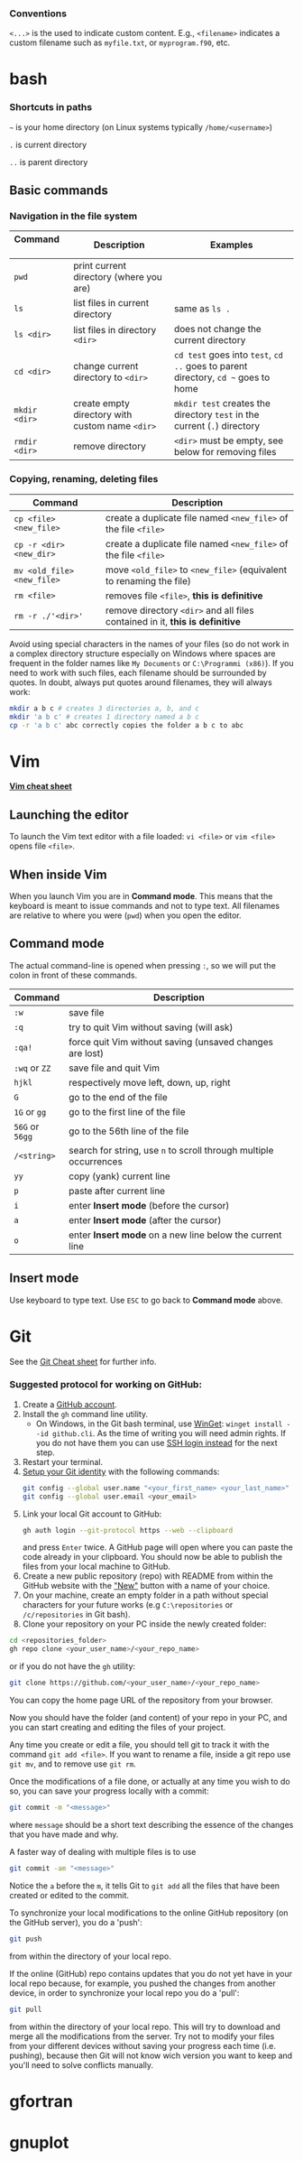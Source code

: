 ### Conventions

`<...>` is the used to indicate custom content. E.g., `<filename>` indicates
a custom filename such as `myfile.txt`, or `myprogram.f90`, etc.

# bash

### Shortcuts in paths

`~` is your home directory (on Linux systems typically
`/home/<username>`)

`.` is current directory

`..` is parent directory

## Basic commands

### Navigation in the file system

<!-- these &nbsp;s are for a larger column -->
| Command &nbsp; &nbsp; &nbsp; &nbsp; | Description | Examples
-----------------|-------------|---------
`pwd` | print current directory (where you are) |
`ls` | list files in current directory | same as `ls .`
`ls <dir>` | list files in directory `<dir>` | does not change the current directory
`cd <dir>` | change current directory to `<dir>` | `cd test` goes into `test`, `cd ..` goes to parent directory, `cd ~` goes to home
`mkdir <dir>` | create empty directory with custom name `<dir>` | `mkdir test` creates the directory `test` in the current (`.`) directory
`rmdir <dir>` | remove directory | `<dir>` must be empty, see below for removing files

### Copying, renaming, deleting files

Command | Description
--------|-------------
`cp <file> <new_file>` | create a duplicate file named `<new_file>` of the file `<file>`
`cp -r <dir> <new_dir>` | create a duplicate file named `<new_file>` of the file `<file>`
`mv <old_file> <new_file>` | move `<old_file>` to `<new_file>` (equivalent to renaming the file)
`rm <file>` | removes file `<file>`, **this is definitive**
`rm -r ./'<dir>'` | remove directory `<dir>` and all files contained in it, **this is definitive**

Avoid using special characters in the names of your files
(so do not work in a complex directory structure especially on Windows where spaces are
frequent in the folder names like `My Documents` or `C:\Programmi (x86)`).
If you need to work with such files, each filename should be surrounded by quotes.
In doubt, always put quotes around filenames, they will always work:
```bash
mkdir a b c # creates 3 directories a, b, and c
mkdir 'a b c' # creates 1 directory named a b c
cp -r 'a b c' abc correctly copies the folder a b c to abc
```

# Vim

**[Vim cheat sheet](https://vim.rtorr.com/)**

## Launching the editor

To launch the Vim text editor with a file loaded: `vi <file>` or `vim <file>` opens file `<file>`.

## When inside Vim

When you launch Vim you are in **Command mode**. This means that the
keyboard is meant to issue commands and not to type text.
All filenames are relative to where you were (`pwd`) when you
open the editor.

## Command mode

The actual command-line is opened when pressing `:`, so we will put the colon in front of these commands.

Command | Description
--------|-------------
`:w` | save file
`:q` | try to quit Vim without saving (will ask)
`:qa!` | force quit Vim without saving (unsaved changes are lost)
`:wq` or `ZZ` | save file and quit Vim
`hjkl` | respectively move left, down, up, right
`G` | go to the end of the file
`1G` or `gg` | go to the first line of the file
`56G` or `56gg` | go to the 56th line of the file
`/<string>` | search for string, use `n` to scroll through multiple occurrences
`yy` | copy (yank) current line
`p` | paste after current line
`i` | enter **Insert mode** (before the cursor)
`a` | enter **Insert mode** (after the cursor)
`o` | enter **Insert mode** on a new line below the current line

## Insert mode

Use keyboard to type text. Use `ESC` to go back to **Command mode** above.

# Git

See the [Git Cheat sheet](https://git-scm.com/cheat-sheet) for further info.

### Suggested protocol for working on GitHub:

1. Create a [GitHub account](https://github.com/signup).
2. Install the `gh` command line utility.
   * On Windows, in the Git bash terminal, use [WinGet](https://learn.microsoft.com/en-us/windows/package-manager/winget/):
     `winget install --id github.cli`.
     As the time of writing you will need admin rights. If you do not have them you can use
     [SSH login instead](https://docs.github.com/en/authentication/keeping-your-account-and-data-secure/about-authentication-to-github#ssh)
     for the next step.
3. Restart your terminal.
4. [Setup your Git identity](https://git-scm.com/book/en/v2/Getting-Started-First-Time-Git-Setup)
   with the following commands:
   ```bash
   git config --global user.name "<your_first_name> <your_last_name>"
   git config --global user.email <your_email>
   ```
3. Link your local Git account to GitHub:
   ```bash
   gh auth login --git-protocol https --web --clipboard
   ```
   and press `Enter` twice. A GitHub page will open where you can paste the code already in your clipboard.
   You should now be able to publish the files from your local machine to GitHub.
5. Create a new public repository (repo) with README from within the GitHub website
   with the ["New"](https://github.com/new) button with a name of your choice.
6. On your machine, create an empty folder in a path without special characters for your future works
(e.g `C:\repositories` or `/c/repositories` in Git bash).
7. Clone your repository on your PC inside the newly created folder:
```bash
cd <repositories_folder>
gh repo clone <your_user_name>/<your_repo_name>
```
or if you do not have the `gh` utility:
```bash
git clone https://github.com/<your_user_name>/<your_repo_name>
```
You can copy the home page URL of the repository from your browser.

Now you should have the folder (and content) of your repo in your PC,
and you can start creating and editing the files of your project.

Any time you create or edit a file, you should tell git to track it with the
command `git add <file>`. If you want to rename a file, inside a git
repo use `git mv`, and to remove use `git rm`.

Once the modifications of a file done, or actually at any time you
wish to do so, you can save your progress locally with a commit:
```bash
git commit -m "<message>"
```
where `message` should be a short text describing the essence of the changes
that you have made and why.

A faster way of dealing with multiple files is to use
```bash
git commit -am "<message>"
```
Notice the `a` before the `m`, it tells Git to `git add` all the files that
have been created or edited to the commit.

To synchronize your local modifications to the online GitHub repository
(on the GitHub server), you do a 'push':
```bash
git push
```
from within the directory of your local repo.

If the online (GitHub) repo contains updates that you do not yet have in
your local repo because, for example, you pushed the changes from
another device, in order to synchronize your local repo you do a 'pull':
```bash
git pull
```
from within the directory of your local repo. This will try to download
and merge all the modifications from the server. Try not to modify your
files from your different devices without saving your progress each time
(i.e. pushing), because then Git will not know wich version you want to
keep and you'll need to solve conflicts manually.


# gfortran

# gnuplot
